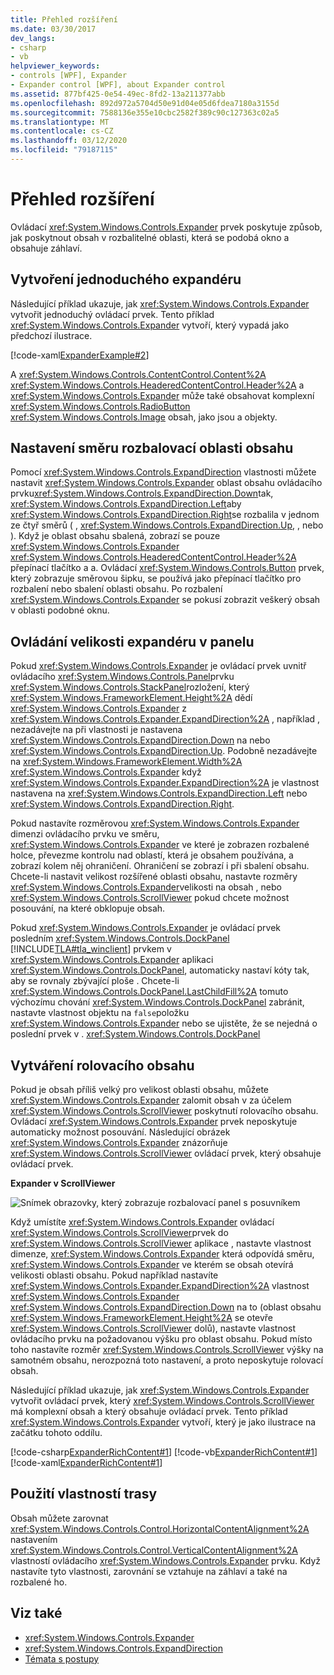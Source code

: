 ```yaml
---
title: Přehled rozšíření
ms.date: 03/30/2017
dev_langs:
- csharp
- vb
helpviewer_keywords:
- controls [WPF], Expander
- Expander control [WPF], about Expander control
ms.assetid: 877bf425-0e54-49ec-8fd2-13a211377abb
ms.openlocfilehash: 892d972a5704d50e91d04e05d6fdea7180a3155d
ms.sourcegitcommit: 7588136e355e10cbc2582f389c90c127363c02a5
ms.translationtype: MT
ms.contentlocale: cs-CZ
ms.lasthandoff: 03/12/2020
ms.locfileid: "79187115"
---
```

# <a name="expander-overview"></a>Přehled rozšíření
Ovládací <xref:System.Windows.Controls.Expander> prvek poskytuje způsob, jak poskytnout obsah v rozbalitelné oblasti, která se podobá okno a obsahuje záhlaví.  

<a name="CreatinganExpanderinXAML"></a>
## <a name="creating-a-simple-expander"></a>Vytvoření jednoduchého expandéru  
 Následující příklad ukazuje, jak <xref:System.Windows.Controls.Expander> vytvořit jednoduchý ovládací prvek. Tento příklad <xref:System.Windows.Controls.Expander> vytvoří, který vypadá jako předchozí ilustrace.  
  
 [!code-xaml[ExpanderExample#2](~/samples/snippets/csharp/VS_Snippets_Wpf/ExpanderExample/CSharp/Page1.xaml#2)]  
  
 A <xref:System.Windows.Controls.ContentControl.Content%2A> <xref:System.Windows.Controls.HeaderedContentControl.Header%2A> a <xref:System.Windows.Controls.Expander> může také obsahovat komplexní <xref:System.Windows.Controls.RadioButton> <xref:System.Windows.Controls.Image> obsah, jako jsou a objekty.  
  
<a name="SettingtheDirectionoftheExpandingWindow"></a>
## <a name="setting-the-direction-of-the-expanding-content-area"></a>Nastavení směru rozbalovací oblasti obsahu  
 Pomocí <xref:System.Windows.Controls.ExpandDirection> vlastnosti můžete nastavit <xref:System.Windows.Controls.Expander> oblast obsahu ovládacího prvku<xref:System.Windows.Controls.ExpandDirection.Down>tak, <xref:System.Windows.Controls.ExpandDirection.Left>aby <xref:System.Windows.Controls.ExpandDirection.Right>se rozbalila v jednom ze čtyř směrů ( , <xref:System.Windows.Controls.ExpandDirection.Up>, , nebo ). Když je oblast obsahu sbalená, zobrazí se pouze <xref:System.Windows.Controls.Expander> <xref:System.Windows.Controls.HeaderedContentControl.Header%2A> přepínací tlačítko a a. Ovládací <xref:System.Windows.Controls.Button> prvek, který zobrazuje směrovou šipku, se používá jako přepínací tlačítko pro rozbalení nebo sbalení oblasti obsahu. Po rozbalení <xref:System.Windows.Controls.Expander> se pokusí zobrazit veškerý obsah v oblasti podobné oknu.  
  
<a name="SettingSizeDimensionsonanExpanderinaPanel"></a>
## <a name="controlling-the-size-of-an-expander-in-a-panel"></a>Ovládání velikosti expandéru v panelu  
 Pokud <xref:System.Windows.Controls.Expander> je ovládací prvek uvnitř ovládacího <xref:System.Windows.Controls.Panel>prvku <xref:System.Windows.Controls.StackPanel>rozložení, který <xref:System.Windows.FrameworkElement.Height%2A> dědí <xref:System.Windows.Controls.Expander> z <xref:System.Windows.Controls.Expander.ExpandDirection%2A> , například , nezadávejte na při vlastnosti je nastavena <xref:System.Windows.Controls.ExpandDirection.Down> na nebo <xref:System.Windows.Controls.ExpandDirection.Up>. Podobně nezadávejte na <xref:System.Windows.FrameworkElement.Width%2A> <xref:System.Windows.Controls.Expander> když <xref:System.Windows.Controls.Expander.ExpandDirection%2A> je vlastnost nastavena na <xref:System.Windows.Controls.ExpandDirection.Left> nebo <xref:System.Windows.Controls.ExpandDirection.Right>.  
  
 Pokud nastavíte rozměrovou <xref:System.Windows.Controls.Expander> dimenzi ovládacího prvku ve směru, <xref:System.Windows.Controls.Expander> ve které je zobrazen rozbalené holce, převezme kontrolu nad oblastí, která je obsahem používána, a zobrazí kolem něj ohraničení. Ohraničení se zobrazí i při sbalení obsahu. Chcete-li nastavit velikost rozšířené oblasti obsahu, nastavte rozměry <xref:System.Windows.Controls.Expander>velikosti na obsah , nebo <xref:System.Windows.Controls.ScrollViewer> pokud chcete možnost posouvání, na které obklopuje obsah.  
  
 Pokud <xref:System.Windows.Controls.Expander> je ovládací prvek posledním <xref:System.Windows.Controls.DockPanel> [!INCLUDE[TLA#tla_winclient](../../../../includes/tlasharptla-winclient-md.md)] prvkem v <xref:System.Windows.Controls.Expander> aplikaci <xref:System.Windows.Controls.DockPanel>, automaticky nastaví kóty tak, aby se rovnaly zbývající ploše . Chcete-li <xref:System.Windows.Controls.DockPanel.LastChildFill%2A> tomuto výchozímu chování <xref:System.Windows.Controls.DockPanel> zabránit, nastavte vlastnost objektu na `false`položku <xref:System.Windows.Controls.Expander> nebo se ujistěte, že se nejedná o poslední prvek v . <xref:System.Windows.Controls.DockPanel>  
  
<a name="CreatingScrollableContent"></a>
## <a name="creating-scrollable-content"></a>Vytváření rolovacího obsahu  
 Pokud je obsah příliš velký pro velikost oblasti obsahu, můžete <xref:System.Windows.Controls.Expander> zalomit obsah v za účelem <xref:System.Windows.Controls.ScrollViewer> poskytnutí rolovacího obsahu. Ovládací <xref:System.Windows.Controls.Expander> prvek neposkytuje automaticky možnost posouvání. Následující obrázek <xref:System.Windows.Controls.Expander> znázorňuje <xref:System.Windows.Controls.ScrollViewer> ovládací prvek, který obsahuje ovládací prvek.  
  
 **Expander v ScrollViewer**  
  
 ![Snímek obrazovky, který zobrazuje rozbalovací panel s posuvníkem](./media/expander-overview/expander-scrollbar-control.jpg)  
  
 Když umístíte <xref:System.Windows.Controls.Expander> ovládací <xref:System.Windows.Controls.ScrollViewer>prvek do <xref:System.Windows.Controls.ScrollViewer> aplikace , nastavte vlastnost dimenze, <xref:System.Windows.Controls.Expander> která odpovídá směru, <xref:System.Windows.Controls.Expander> ve kterém se obsah otevírá velikosti oblasti obsahu. Pokud například nastavíte <xref:System.Windows.Controls.Expander.ExpandDirection%2A> vlastnost <xref:System.Windows.Controls.Expander> <xref:System.Windows.Controls.ExpandDirection.Down> na to (oblast obsahu <xref:System.Windows.FrameworkElement.Height%2A> se otevře <xref:System.Windows.Controls.ScrollViewer> dolů), nastavte vlastnost ovládacího prvku na požadovanou výšku pro oblast obsahu. Pokud místo toho nastavíte rozměr <xref:System.Windows.Controls.ScrollViewer> výšky na samotném obsahu, nerozpozná toto nastavení, a proto neposkytuje rolovací obsah.  
  
 Následující příklad ukazuje, jak <xref:System.Windows.Controls.Expander> vytvořit ovládací prvek, který <xref:System.Windows.Controls.ScrollViewer> má komplexní obsah a který obsahuje ovládací prvek. Tento příklad <xref:System.Windows.Controls.Expander> vytvoří, který je jako ilustrace na začátku tohoto oddílu.  
  
 [!code-csharp[ExpanderRichContent#1](~/samples/snippets/csharp/VS_Snippets_Wpf/ExpanderRichContent/CSharp/Window1.xaml.cs#1)]
 [!code-vb[ExpanderRichContent#1](~/samples/snippets/visualbasic/VS_Snippets_Wpf/ExpanderRichContent/VisualBasic/Window1.xaml.vb#1)]
 [!code-xaml[ExpanderRichContent#1](~/samples/snippets/csharp/VS_Snippets_Wpf/ExpanderRichContent/CSharp/Window1.xaml#1)]  
  
<a name="UsingtheAlignmentProperties"></a>
## <a name="using-the-alignment-properties"></a>Použití vlastností trasy  
 Obsah můžete zarovnat <xref:System.Windows.Controls.Control.HorizontalContentAlignment%2A> nastavením <xref:System.Windows.Controls.Control.VerticalContentAlignment%2A> vlastností ovládacího <xref:System.Windows.Controls.Expander> prvku. Když nastavíte tyto vlastnosti, zarovnání se vztahuje na záhlaví a také na rozbalené ho.  
  
## <a name="see-also"></a>Viz také

- <xref:System.Windows.Controls.Expander>
- <xref:System.Windows.Controls.ExpandDirection>
- [Témata s postupy](expander-how-to-topics.md)

